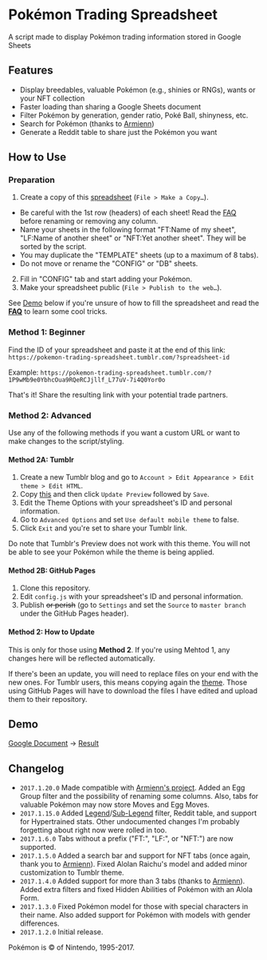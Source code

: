 # Pokémon Trading Spreadsheet

A script made to display Pokémon trading information stored in Google Sheets

## Features

* Display breedables, valuable Pokémon (e.g., shinies or RNGs), wants or your NFT collection
* Faster loading than sharing a Google Sheets document
* Filter Pokémon by generation, gender ratio, Poké Ball, shinyness, etc.
* Search for Pokémon (thanks to [Armienn](https://github.com/Armienn))
* Generate a Reddit table to share just the Pokémon you want

## How to Use

### Preparation

1. Create a copy of this [spreadsheet](https://docs.google.com/spreadsheets/d/1djWEDpw4w0aLrurcnxkLupkzfB1Gw0_SHB8zZWY3Sts/edit?usp=sharing) (`File > Make a Copy…`).
  * Be careful with the 1st row (headers) of each sheet! Read the [FAQ](https://github.com/richi3f/pokemon-trading-spreadsheet/blob/master/FAQ.md#faq) before renaming or removing any column.
  * Name your sheets in the following format "FT:Name of my sheet", "LF:Name of another sheet" or "NFT:Yet another sheet". They will be sorted by the script.
  * You may duplicate the "TEMPLATE" sheets (up to a maximum of 8 tabs).
  * Do not move or rename the "CONFIG" or "DB" sheets.
2. Fill in "CONFIG" tab and start adding your Pokémon.
3. Make your spreadsheet public (`File > Publish to the web…`).

See [Demo](#demo) below if you're unsure of how to fill the spreadsheet and read the [**FAQ**](https://github.com/richi3f/pokemon-trading-spreadsheet/blob/master/FAQ.md#faq) to learn some cool tricks.

### Method 1: Beginner

Find the ID of your spreadsheet and paste it at the end of this link: `https://pokemon-trading-spreadsheet.tumblr.com/?spreadsheet-id`

Example: `https://pokemon-trading-spreadsheet.tumblr.com/?1P9wMb9e0YbhcOua9RQeRCJjllf_L77uV-7i4Q0Yor0o`

That's it! Share the resulting link with your potential trade partners.

### Method 2: Advanced

Use any of the following methods if you want a custom URL or want to make changes to the script/styling.

#### Method 2A: Tumblr

1. Create a new Tumblr blog and go to `Account > Edit Appearance > Edit theme > Edit HTML`.
2. Copy [this](https://raw.githubusercontent.com/richi3f/pokemon-trading-spreadsheet/master/tumblr_theme.html) and then click `Update Preview` followed by `Save`.
3. Edit the Theme Options with your spreadsheet's ID and personal information.
4. Go to `Advanced Options` and set `Use default mobile theme` to false.
5. Click `Exit` and you're set to share your Tumblr link.

Do note that Tumblr's Preview does not work with this theme. You will not be able to see your Pokémon while the theme is being applied.

#### Method 2B: GitHub Pages

1. Clone this repository.
2. Edit `config.js` with your spreadsheet's ID and personal information.
3. Publish ~~or perish~~ (go to `Settings` and set the `Source` to `master branch` under the GitHub Pages header).

#### Method 2: How to Update

This is only for those using **Method 2**. If you're using Mehtod 1, any changes here will be reflected automatically.

If there's been an update, you will need to replace files on your end with the new ones. For Tumblr users, this means copying again the [theme](https://raw.githubusercontent.com/richi3f/pokemon-trading-spreadsheet/master/tumblr_theme.html). Those using GitHub Pages will have to download the files I have edited and upload them to their repository.

## Demo

[Google Document](https://docs.google.com/spreadsheets/d/1P9wMb9e0YbhcOua9RQeRCJjllf_L77uV-7i4Q0Yor0o/edit?usp=sharing) → [Result](https://richi3f.github.io/pokemon-trading-spreadsheet/)

## Changelog

* `2017.1.20.0` Made compatible with [Armienn's project](https://armienn.github.io/pokemon/?1P9wMb9e0YbhcOua9RQeRCJjllf_L77uV-7i4Q0Yor0o). Added an Egg Group filter and the possibility of renaming some columns. Also, tabs for valuable Pokémon may now store Moves and Egg Moves.
* `2017.1.15.0` Added [Legend](https://twitter.com/SciresM/status/799324958770032641)/[Sub-Legend](https://twitter.com/SciresM/status/799322666079551488) filter, Reddit table, and support for Hypertrained stats. Other undocumented changes I'm probably forgetting about right now were rolled in too.
* `2017.1.6.0` Tabs without a prefix ("FT:", "LF:", or "NFT:") are now supported.
* `2017.1.5.0` Added a search bar and support for NFT tabs (once again, thank you to [Armienn](https://github.com/Armienn)). Fixed Alolan Raichu's model and added minor customization to Tumblr theme.
* `2017.1.4.0` Added support for more than 3 tabs (thanks to [Armienn](https://github.com/Armienn)). Added extra filters and fixed Hidden Abilities of Pokémon with an Alola Form.
* `2017.1.3.0` Fixed Pokémon model for those with special characters in their name. Also added support for Pokémon with models with gender differences.
* `2017.1.2.0` Initial release.

Pokémon is &copy; of Nintendo, 1995-2017.
